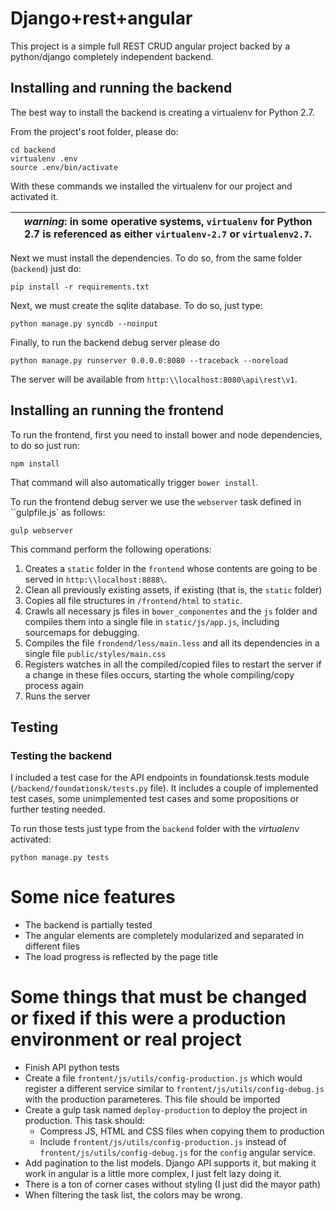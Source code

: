 # Django+rest+angular 

This project is a simple full REST CRUD angular project backed by a 
python/django completely independent backend.

## Installing and running the backend

The best way to install the backend is creating a virtualenv for Python 2.7. 

From the project's root folder, please do:

    cd backend
    virtualenv .env
    source .env/bin/activate

With these commands we installed the virtualenv for our project and activated it.


|*warning*: in some operative systems, ``virtualenv`` for Python 2.7 is  referenced as either `virtualenv-2.7` or `virtualenv2.7`.|
| ------------------------------------------------------------------------------------------------------------------------------- |


Next we must install the dependencies. To do so, from the same folder (``backend``) just do:

    pip install -r requirements.txt
    
Next, we must create the sqlite database. To do so, just type:

    python manage.py syncdb --noinput

Finally, to run the backend debug server please do

    python manage.py runserver 0.0.0.0:8080 --traceback --noreload 
    
The server will be available from ``http:\\localhost:8080\api\rest\v1``.

## Installing an running the frontend

To run the frontend, first you need to install bower and node dependencies, to do so just run:

    npm install
    
That command will also automatically trigger ``bower install``.

To run the frontend debug server we use the ``webserver`` task defined in ``gulpfile.js` as follows:

    gulp webserver
    
This command perform the following operations:

1. Creates a ``static`` folder in the ``frontend`` whose contents are going to be served in ``http:\\localhost:8888\``.
2. Clean all previously existing assets, if existing (that is, the ``static`` folder)
3. Copies all file structures in ``/frontend/html`` to ``static``.
4. Crawls all necessary js files in ``bower_componentes`` and the ``js`` folder and compiles them into a single file in ``static/js/app.js``, including sourcemaps for debugging.
5. Compiles the file ``frondend/less/main.less`` and all its dependencies in a single file ``public/styles/main.css``
6. Registers watches in all the compiled/copied files to restart the server if a change in these files occurs, starting the whole compiling/copy process again
7. Runs the server

## Testing

### Testing the backend

I included a test case for the API endpoints in foundationsk.tests module (``/backend/foundationsk/tests.py`` file). It includes a couple of implemented test cases, some unimplemented test cases and some propositions or further testing needed.

To run those tests just type from the ``backend`` folder with the _virtualenv_ activated:

    python manage.py tests
    
# Some nice features
- The backend is partially tested
- The angular elements are completely modularized and separated in different files
- The load progress is reflected by the page title
    
# Some things that must be changed or fixed if this were a production environment or real project

- Finish API python tests
- Create a file ``frontent/js/utils/config-production.js`` which would register a different service similar to ``frontent/js/utils/config-debug.js`` with the production parameteres. This file should be imported 
- Create a gulp task named ``deploy-production`` to deploy the project in production. This task should:
  - Compress JS, HTML and CSS files when copying them to production
  - Include ``frontent/js/utils/config-production.js`` instead of ``frontent/js/utils/config-debug.js`` for the ``config`` angular service.
- Add pagination to the list models. Django API supports it, but making it work in angular is a little more complex, I just felt lazy doing it.
- There is a ton of corner cases without styling (I just did the mayor path)
- When filtering the task list, the colors may be wrong.